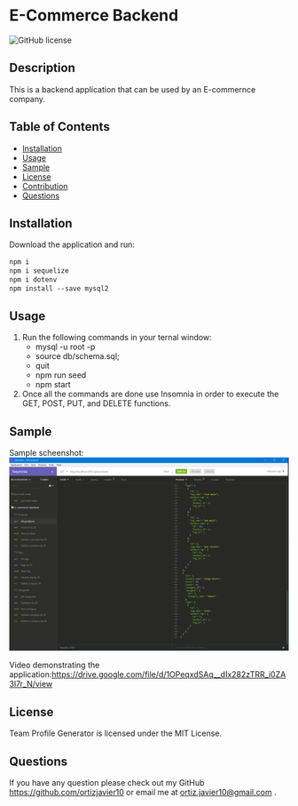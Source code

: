 # E-Commerce Backend

![GitHub license](https://img.shields.io/badge/license-MIT-blue.svg)

## Description
This is a backend application that can be used by an E-commernce company. 


## Table of Contents
* [Installation](#installation)
* [Usage](#usage)
* [Sample](#sample)
* [License](#license)
* [Contribution](#contribution)
* [Questions](#questions)

## Installation
Download the application and run:
```
npm i
npm i sequelize
npm i dotenv
npm install --save mysql2

```

## Usage
1. Run the following commands in your ternal window:
    - mysql -u root -p
    - source db/schema.sql;
    - quit
    - npm run seed
    - npm start
2. Once all the commands are done use Insomnia in order to execute the GET, POST, PUT, and DELETE functions. 

## Sample
Sample scheenshot:
<img src="./images/screenshot.PNG" >

Video demonstrating the application:https://drive.google.com/file/d/1OPeqxdSAq__dIx282zTRR_i0ZA3l7r_N/view


## License
Team Profile Generator is licensed under the MIT License.

## Questions
If you have any question please check out my GitHub https://github.com/ortizjavier10 or email me at ortiz.javier10@gmail.com .
